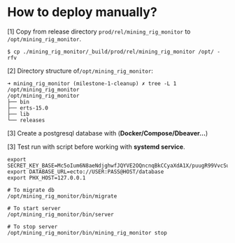 # How to deploy manually?

[1] Copy from release directory `prod/rel/mining_rig_monitor` to `/opt/mining_rig_monitor`.

```
$ cp ./mining_rig_monitor/_build/prod/rel/mining_rig_monitor /opt/ -rfv
```

[2] Directory structure of`/opt/mining_rig_monitor`:
```shell
➜ mining_rig_monitor (milestone-1-cleanup) ✗ tree -L 1 /opt/mining_rig_monitor
/opt/mining_rig_monitor
├── bin
├── erts-15.0
├── lib
└── releases
```

[3] Create a postgresql database with (**Docker/Compose/Dbeaver...**)

[3] Test run with script before working with **systemd service**.

```
export SECRET_KEY_BASE=Mc5oIum6N8aeNdjghwfJQYVE2OQncnqBkCCyaXdA1X/puugR99VvcSuvAqOoGYdW
export DATABASE_URL=ecto://USER:PASS@HOST/database
export PHX_HOST=127.0.0.1

# To migrate db
/opt/mining_rig_monitor/bin/migrate

# To start server
/opt/mining_rig_monitor/bin/server

# To stop server
/opt/mining_rig_monitor/bin/mining_rig_monitor stop
```
